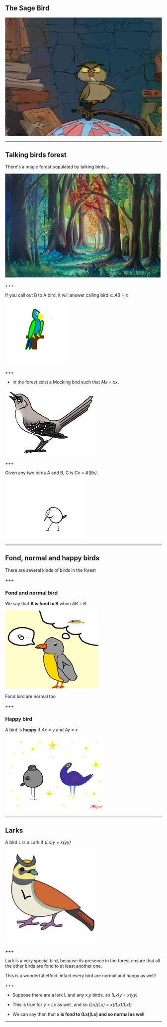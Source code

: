 ## The Sage Bird

![Sage Bird](assets/md/assets/sagebird.gif)

---

## Talking birds forest

There's a magic forest populated by talking birds...

![Forest](assets/md/assets/forest.png)

+++

If you call out B to A bird, it will answer calling bird x: *AB = x*

![Talking birds Bird](assets/md/assets/talkingbirds.gif)

+++

* In the forest exist a Mocking bird such that *Mx = xx*.

![Mocking Bird](assets/md/assets/mockingbird.png)

+++

Given any two birds A and B, C is *Cx = A(Bx)*.

![Composition Bird](assets/md/assets/compositionbirds.gif)

---

## Fond, normal and happy birds

There are several kinds of birds in the forest

+++

### Fond and normal bird

We say that **A is fond to B** when *AB = B*.

![Fond Bird](assets/md/assets/fond-bird.png)

Fond bird are normal too

+++

### Happy bird

A bird is **happy** if *Ax = y* and *Ay = x*

![Happy Bird](assets/md/assets/happy.gif)

---

## Larks

A bird L is a Lark if *(Lx)y = x(yy)*

![Lark](assets/md/assets/lark.png)

+++

Lark is a very special bird, because its presence in the forest ensure that all the other birds are fond to at least another one. 

This is a wonderful effect, infact every bird are normal and happy as well!

+++
- Suppose there are a lark L and any x,y birds, so *(Lx)y = x(yy)*

- This is true for *y = Lx* as well, and so *(Lx)(Lx) = x((Lx)(Lx))*

- We can say then that **x is fond to (Lx)(Lx) and so normal as well**

---